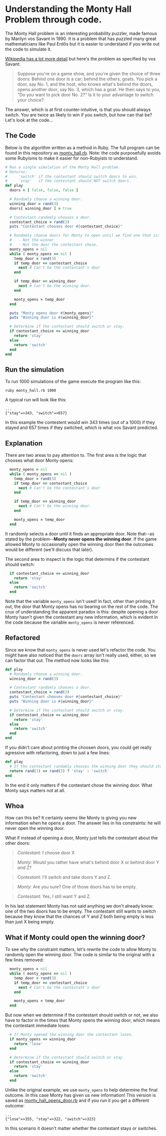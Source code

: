 
# Understanding the Monty Hall Problem through code.

The Monty Hall problem is an interesting probability puzzler, made famous by Marilyn vos Savant in 1990. It is a problem that has puzzled many great mathematicians like Paul Erdős but it is easier to understand if you write out the code to simulate it.

[Wikipedia has a lot more detail](https://en.wikipedia.org/wiki/Monty_Hall_problem) but here's the problem as specified by vos Savant:

> Suppose you're on a game show, and you're given the choice of three doors: Behind one door is a car; behind the others, goats. You pick a door, say No. 1, and the host, who knows what's behind the doors, opens another door, say No. 3, which has a goat. He then says to you, "Do you want to pick door No. 2?" Is it to your advantage to switch your choice?

The answer, which is at first counter-intuitive, is that you should always switch.  You are twice as likely to win if you switch, but how can that be?  Let's look at the code...

## The Code

Below is the algorithm written as a method in Ruby. The full program can be found in this repository as [monty_hall.rb](monty_hall.rb).  Note: the code purposefully avoids some Rubyisms to make it easier for non-Rubyists to understand.

```ruby
# Run a single simulation of the Monty Hall problem.
# Returns:
#     'switch' if the contestant should switch doors to win.
#     'stay'   if the contestant should NOT switch doors.
def play
  doors = [ false, false, false ]

  # Randomly choose a winning door.
  winning_door = rand(3)
  doors[ winning_door ] = true

  # Contestant randomly chooses a door.
  contestant_choice = rand(3)
  puts "Contestant chooses door #{contestant_choice}"

  # Randomly choose doors for Monty to open until we find one that is:
  #   - Not the winner
  #   - Not the door the contestant chose.
  monty_opens = nil
  while ( monty_opens == nil )
    temp_door = rand(3)
    if temp_door == contestant_choice
      next # Can't be the contestant's door
    end

    if temp_door == winning_door
      next # Can't be the winning door.
    end

    monty_opens = temp_door
  end

  puts "Monty opens door #{monty_opens}"
  puts "Winning door is #{winning_door}"

  # Determine if the contestant should switch or stay.
  if contestant_choice == winning_door
    return 'stay'
  else
    return 'switch'
  end
end
```

## Run the simulation

To run 1000 simulations of the game execute the program like this:

`ruby monty_hall.rb 1000`

A typical run will look like this:

```
...
{"stay"=>343, "switch"=>657}
```

In this example the contestent would win 343 times (out of a 1000) if they stayed and 657 times if they switched, which is what vos Savant predicted.

## Explanation

There are two areas to pay attention to.  The first area is the logic that chooses what door Monty opens:

```ruby
  monty_opens = nil
  while ( monty_opens == nil )
    temp_door = rand(3)
    if temp_door == contestant_choice
      next # Can't be the contestant's door
    end

    if temp_door == winning_door
      next # Can't be the winning door.
    end

    monty_opens = temp_door
  end
```

It randomly selects a door until it finds an appropriate door.  Note that--as stated by the problem--**Monty never opens the winning door**.  If the game allowed Monty to occasionally open the winning door then the outcomes would be different (we'll discuss that later).

The second area to inspect is the logic that determins if the contestant should switch:

```ruby
  if contestant_choice == winning_door
    return 'stay'
  else
    return 'switch'
  end
```

Note that the variable `monty_opens` isn't used!  In fact, other than printing it out, the door that Monty opens has no bearing on the rest of the code.  The crux of understanding the apparent paradox is this: despite opening a door Monty hasn't given the contestant any new information, which is evident in the code because the variable `monty_opens` is never referenced.

## Refactored

Since we know that `monty_opens` is never used let's refactor the code.  You might have also noticed that the `doors` array isn't really used, either, so we can factor that out.  The method now looks like this:

```ruby
def play
  # Randomly choose a winning door.
  winning_door = rand(3)

  # Contestant randomly chooses a door.
  contestant_choice = rand(3)
  puts "Contestant chooses door #{contestant_choice}"
  puts "Winning door is #{winning_door}"

  # Determine if the contestant should switch or stay.
  if contestant_choice == winning_door
    return 'stay'
  else
    return 'switch'
  end
end
```

If you didn't care about printing the choosen doors, you could get really agressive with refactoring, down to just a few lines:

```ruby
def play
  # If the contestant randomly chooses the winning door they should stay, otherwise switch.
  return rand(3) == rand(3) ? 'stay' : 'switch'
end
```

In the end it only matters if the contestant chose the winning door.  What Monty says matters not at all.

## Whoa

How can this be?  It certainly seems like Monty is giving you new information when he opens a door.  The answer lies in his constraints: he will never open the winning door.

What if instead of opening a door, Monty just tells the contestant about the other doors:

> *Contestant:* I choose door X

> *Monty:* Would you rather have what's behind door X or behind door Y *and* Z?

> *Contestant:* I'll switch and take doors Y and Z.

> *Monty:* Are you sure?  One of those doors has to be empty.

> *Contestant:* Yes, I still want Y and Z.

In his last statement Monty has not said anything we don't already know: one of the two doors has to be empty. The contestant still wants to switch because they know that the chances of Y and Z both being empty is less than just X being empty.

## What if Monty could open the winning door?

To see why the constraint matters, let's rewrite the code to allow Monty to randomly open the winning door. The code is similar to the original with a few lines removed:

```ruby
  monty_opens = nil
  while ( monty_opens == nil )
    temp_door = rand(3)
    if temp_door == contestant_choice
      next # Can't be the contestant's door
    end

    monty_opens = temp_door
  end
```

But now when we determine if the contestant should switch or not, we also have to factor in the times that Monty opens the winning door, which means the contestant immediate loses:

```ruby
  # If Monty opened the winning door the contestant loses.
  if monty_opens == winning_door
    return 'lose'
  end

  # Determine if the contestant should switch or stay.
  if contestant_choice == winning_door
    return 'stay'
  else
    return 'switch'
  end
```

Unlike the original example, we use `monty_opens` to help determine the final outcome.  In this case Monty has given us new information!  This version is saved as [monty_hall_opens_door.rb](monty_hall_opens_door.rb) and if you run it you get a different outcome:

```
...
{"lose"=>355, "stay"=>322, "switch"=>323}
```

In this scenario it doesn't matter whether the contestant stays or switches.